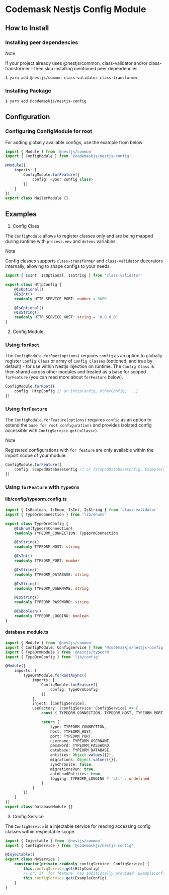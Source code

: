 # Codemask Nestjs Config Module

## How to Install

### Installing peer dependencies

> [!NOTE]
> If your project already uses @nestjs/common, class-validator and/or class-transformer - then skip installing mentioned peer dependencies.

```bash
$ yarn add @nestjs/common class-validator class-transformer
```

### Installing Package
```bash
$ yarn add @codemaskjs/nestjs-config
```

## Configuration

### Configuring ConfigModule for root

For adding globally available configs, use the example from below:

```typescript
import { Module } from '@nestjs/common'
import { ConfigModule } from '@codemaskjs/nestjs-config'

@Module({
    imports: [
        ConfigModule.forFeature({
            config: <your config class>
        })
    ]
})
export class MailerModule {}
```

## Examples

1. Config Class

The `ConfigModule` allows to register classes only and are being mapped during runtime with `process.env` and `dotenv` variables.

> [!NOTE]
> Config classes supports `class-transformer` and `class-validator` decorators internally, allowing to shape configs to your needs.

```typescript
import { IsInt, IsOptional, IsString } from 'class-validator'

export class HttpConfig {
    @IsOptional()
    @IsInt()
    readonly HTTP_SERVICE_PORT: number = 3000

    @IsOptional()
    @IsString()
    readonly HTTP_SERVICE_HOST: string = '0.0.0.0'
}
```

2. Config Module

### Using `forRoot`

The `ConfigModule.forRoot(options)` requires `config` as an option to globally register `Config Class` or array of `Config Classes` (optioned, and true by default) - for use within Nestjs injection on runtime. The `Config Class` is then shared across other modules and treated as a base for scoped `forFeature` (you can read more about `forFeature` below).

```typescript
ConfigModule.forRoot({
    config: HttpConfig // or [HttpConfig, OtherConfig, ...]
})
```

### Using `forFeature`

The `ConfigModule.forFeature(options)` requires `config` as an option to extend the `base for root configurations` and provides isolated config accessible with `ConfigService.get(<Class>)`.

> [!NOTE]
> Registered configurations with `for feature` are only available within the import scope of your module.

```typescript
ConfigModule.forFeature({
    config: ScopedDatabaseConfig // or [ScopedDatabaseConfig, ExampleConfig, ...]
})
```

### Using `forFeature` with `TypeOrm`

#### lib/config/typeorm.config.ts
```typescript
import { IsBoolean, IsEnum, IsInt, IsString } from 'class-validator'
import { TypeormConnection } from 'lib/enums'

export class TypeOrmConfig {
    @IsEnum(TypeormConnection)
    readonly TYPEORM_CONNECTION: TypeormConnection

    @IsString()
    readonly TYPEORM_HOST: string

    @IsInt()
    readonly TYPEORM_PORT: number

    @IsString()
    readonly TYPEORM_DATABASE: string

    @IsString()
    readonly TYPEORM_USERNAME: string

    @IsString()
    readonly TYPEORM_PASSWORD: string

    @IsBoolean()
    readonly TYPEORM_LOGGING: boolean
}
```

#### database.module.ts

```typescript
import { Module } from '@nestjs/common'
import { ConfigModule, ConfigService } from '@codemaskjs/nestjs-config'
import { TypeOrmModule } from '@nestjs/typeorm'
import { TypeOrmConfig } from 'lib/config'

@Module({
    imports: [
        TypeOrmModule.forRootAsync({
            imports: [
                ConfigModule.forFeature({
                    config: TypeOrmConfig
                })
            ],
            inject: [ConfigService],
            useFactory: (configService: ConfigService) => {
                const { TYPEORM_CONNECTION, TYPEORM_HOST, TYPEORM_PORT, TYPEORM_USERNAME, TYPEORM_PASSWORD, TYPEORM_DATABASE, TYPEORM_LOGGING } = configService.get(TypeOrmConfig)

                return {
                    type: TYPEORM_CONNECTION,
                    host: TYPEORM_HOST,
                    port: TYPEORM_PORT,
                    username: TYPEORM_USERNAME,
                    password: TYPEORM_PASSWORD,
                    database: TYPEORM_DATABASE,
                    entities: Object.values({}),
                    migrations: Object.values({}),
                    synchronize: false,
                    migrationsRun: true,
                    autoLoadEntities: true,
                    logging: TYPEORM_LOGGING ? 'all' : undefined
                }
            }
        })
    ]
})
export class DatabaseModule {}
```

3. Config Service

The `ConfigService` is a injectable service for reading accessing config classes within respectable scope.

```typescript
import { Injectable } from '@nestjs/common'
import { ConfigService } from '@codemaskjs/nestjs-config'

@Injectable()
export class MyService {
    constructor(private readonly configService: ConfigService) {
        this.configService.get(HttpConfig)
        // or, if `for feature` has additionally provided `ExampleConfig` within this service module, then we can as well use the following:
        this.configService.get(ExampleConfig)
    }
}

```
